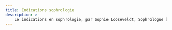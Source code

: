 ```yaml
---
title: Indications sophrologie
description: >-
    Le indications en sophrologie, par Sophie Looseveldt, Sophrologue à Montpellier
---
```




